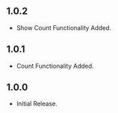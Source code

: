 ## 1.0.2

- Show Count Functionality Added.

## 1.0.1

- Count Functionality Added.

## 1.0.0

- Initial Release.
